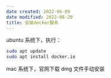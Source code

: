 ```yaml
---
date created: 2022-06-09
date modified: 2022-08-20
title: 安装docker服务
---
```


ubuntu 系统下，执行：

```bash
sudo apt update
sudo apt install docker.io
```

mac 系统下，官网下载 dmg 文件手动安装
